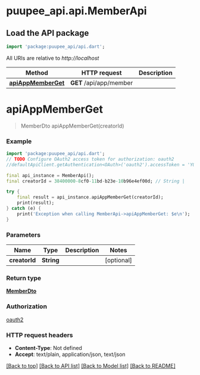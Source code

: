 # puupee_api.api.MemberApi

## Load the API package
```dart
import 'package:puupee_api/api.dart';
```

All URIs are relative to *http://localhost*

Method | HTTP request | Description
------------- | ------------- | -------------
[**apiAppMemberGet**](MemberApi.md#apiappmemberget) | **GET** /api/app/member | 


# **apiAppMemberGet**
> MemberDto apiAppMemberGet(creatorId)



### Example
```dart
import 'package:puupee_api/api.dart';
// TODO Configure OAuth2 access token for authorization: oauth2
//defaultApiClient.getAuthentication<OAuth>('oauth2').accessToken = 'YOUR_ACCESS_TOKEN';

final api_instance = MemberApi();
final creatorId = 38400000-8cf0-11bd-b23e-10b96e4ef00d; // String | 

try {
    final result = api_instance.apiAppMemberGet(creatorId);
    print(result);
} catch (e) {
    print('Exception when calling MemberApi->apiAppMemberGet: $e\n');
}
```

### Parameters

Name | Type | Description  | Notes
------------- | ------------- | ------------- | -------------
 **creatorId** | **String**|  | [optional] 

### Return type

[**MemberDto**](MemberDto.md)

### Authorization

[oauth2](../README.md#oauth2)

### HTTP request headers

 - **Content-Type**: Not defined
 - **Accept**: text/plain, application/json, text/json

[[Back to top]](#) [[Back to API list]](../README.md#documentation-for-api-endpoints) [[Back to Model list]](../README.md#documentation-for-models) [[Back to README]](../README.md)

